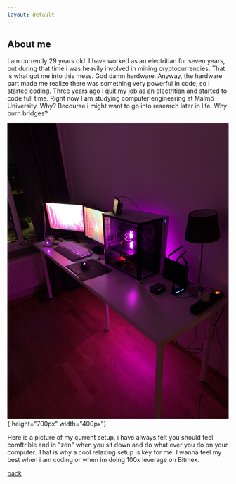 ```yaml
---
layout: default
---
```


## About me

I am currently 29 years old. I have worked as an electritian for seven years, but during that time i was heavily involved in mining cryptocurrencies. That is what got me into this mess. God damn hardware. Anyway, the hardware part made me realize there was something very powerful in code, so i started coding. Three years ago i quit my job as an electritian and started to code full time. Right now I am studying computer engineering at Malmö University. Why? Becourse i might want to go into research later in life. Why burn bridges?

![test image size](/assets/images/office.jpg){:height="700px" width="400px"}

Here is a picture of my current setup, i have always felt you should feel comftrible and in "zen" when you sit down and do what ever you do on your computer. That is why a cool relaxing setup is key for me. I wanna feel my best when i am coding or when im doing 100x leverage on Bitmex.


[back](./)